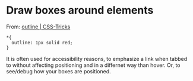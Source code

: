# Draw boxes around elements

From: [outline | CSS-Tricks](https://css-tricks.com/almanac/properties/o/outline/)

    *{
      outline: 1px solid red;
    }

It is often used for accessibility reasons, to emphasize a link when tabbed to without affecting positioning and in a differnet way than hover. Or, to see/debug how your boxes are positioned.

